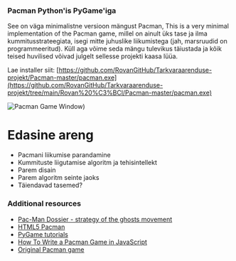 ### Pacman Python'is PyGame'iga

See on väga minimalistne versioon mängust Pacman,
This is a very minimal implementation of the Pacman game, millel on ainult üks tase ja ilma kummitusstrateegiata, isegi mitte juhuslike liikumistega (jah, marsruudid on programmeeritud). Küll aga võime seda mängu tulevikus täiustada ja kõik teised huvilised võivad julgelt sellesse projekti kaasa lüüa.

Lae installer siit: [https://github.com/RovanGitHub/Tarkvaraarenduse-projekt/Pacman-master/pacman.exe](https://github.com/RovanGitHub/Tarkvaraarenduse-projekt/tree/main/Rovan%20%C3%BCl/Pacman-master/pacman.exe)

![Pacman Game Window](https://raw.githubusercontent.com/RovanGitHub/Tarkvaraarenduse-projekt/main/Rovan%20%C3%BCl/Pacman-master/Nimetu.png))


# Edasine areng

* Pacmani liikumise parandamine
* Kummituste liigutamise algoritm ja tehisintellekt
* Parem disain
* Parem algoritm seinte jaoks
* Täiendavad tasemed?

### Additional resources
* [Pac-Man Dossier - strategy of the ghosts movement](http://home.comcast.net/~jpittman2/pacman/pacmandossier.html)
* [HTML5 Pacman](http://arandomurl.com/2010/07/25/html5-pacman.html)
* [PyGame tutorials](http://programarcadegames.com/index.php?lang=en)
* [How To Write a Pacman Game in JavaScript](http://www.masswerk.at/JavaPac/pacman-howto.html)
* [Original Pacman game](http://originalpacman.com/)
